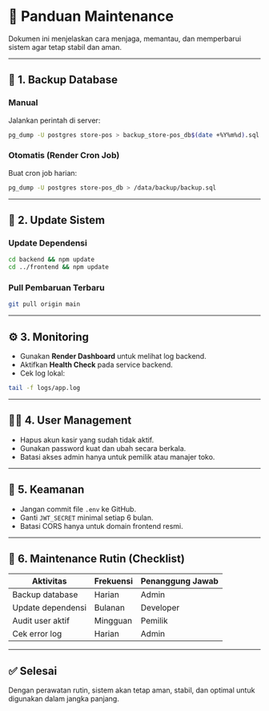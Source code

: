 # 🧰 Panduan Maintenance

Dokumen ini menjelaskan cara menjaga, memantau, dan memperbarui sistem agar tetap stabil dan aman.

---

## 🔄 1. Backup Database

### Manual

Jalankan perintah di server:

```bash
pg_dump -U postgres store-pos > backup_store-pos_db$(date +%Y%m%d).sql
```

### Otomatis (Render Cron Job)

Buat cron job harian:

```bash
pg_dump -U postgres store-pos_db > /data/backup/backup.sql
```

---

## 🧹 2. Update Sistem

### Update Dependensi

```bash
cd backend && npm update
cd ../frontend && npm update
```

### Pull Pembaruan Terbaru

```bash
git pull origin main
```

---

## ⚙️ 3. Monitoring

- Gunakan **Render Dashboard** untuk melihat log backend.
- Aktifkan **Health Check** pada service backend.
- Cek log lokal:

```bash
tail -f logs/app.log
```

---

## 🧑‍💻 4. User Management

- Hapus akun kasir yang sudah tidak aktif.
- Gunakan password kuat dan ubah secara berkala.
- Batasi akses admin hanya untuk pemilik atau manajer toko.

---

## 🔐 5. Keamanan

- Jangan commit file `.env` ke GitHub.
- Ganti `JWT_SECRET` minimal setiap 6 bulan.
- Batasi CORS hanya untuk domain frontend resmi.

---

## 🧾 6. Maintenance Rutin (Checklist)

| Aktivitas         | Frekuensi | Penanggung Jawab |
| ----------------- | --------- | ---------------- |
| Backup database   | Harian    | Admin            |
| Update dependensi | Bulanan   | Developer        |
| Audit user aktif  | Mingguan  | Pemilik          |
| Cek error log     | Harian    | Admin            |

---

## ✅ Selesai

Dengan perawatan rutin, sistem akan tetap aman, stabil, dan optimal untuk digunakan dalam jangka panjang.
